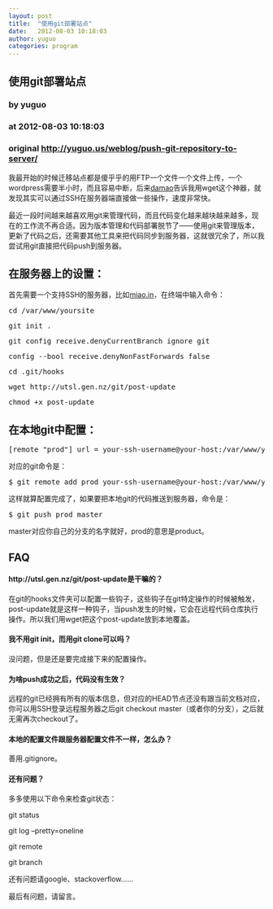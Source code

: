```yaml
---
layout: post
title:  "使用git部署站点"
date:   2012-08-03 10:18:03
author: yuguo
categories: program
---
```


## 使用git部署站点
### by yuguo
### at 2012-08-03 10:18:03
### original <http://yuguo.us/weblog/push-git-repository-to-server/>

<p>我最开始的时候迁移站点都是傻乎乎的用FTP一个文件一个文件上传，一个wordpress需要半小时，而且容易中断，后来<a href="http://ooxx.me/">damao</a>告诉我用wget这个神器，就发现其实可以通过SSH在服务器端直接做一些操作，速度非常快。</p>
<p>最近一段时间越来越喜欢用git来管理代码，而且代码变化越来越块越来越多，现在的工作流不再合适。因为版本管理和代码部署脱节了——使用git来管理版本，更新了代码之后，还需要其他工具来把代码同步到服务器，这就很冗余了，所以我尝试用git直接把代码push到服务器。<span></span></p>
<h2>在服务器上的设置：</h2>
<p>首先需要一个支持SSH的服务器，比如<a href="http://miao.in/">miao.in</a>，在终端中输入命令：</p>
<pre>cd /var/www/yoursite</pre>
<pre>git init .</pre>
<pre>git config receive.denyCurrentBranch ignore git</pre>
<pre>config --bool receive.denyNonFastForwards false</pre>
<pre>cd .git/hooks</pre>
<pre>wget http://utsl.gen.nz/git/post-update</pre>
<pre>chmod +x post-update</pre>
<h2>在本地git中配置：</h2>
<pre>[remote "prod"] url = your-ssh-username@your-host:/var/www/yoursite/.git</pre>
<p>对应的git命令是：</p>
<pre>$ git remote add prod your-ssh-username@your-host:/var/www/yoursite/.git</pre>
<p>这样就算配置完成了，如果要把本地git的代码推送到服务器，命令是：</p>
<pre>$ git push prod master</pre>
<p>master对应你自己的分支的名字就好，prod的意思是product。</p>
<h2>FAQ</h2>
<h4>http://utsl.gen.nz/git/post-update是干嘛的？</h4>
<p>在git的hooks文件夹可以配置一些钩子，这些钩子在git特定操作的时候被触发，post-update就是这样一种钩子，当push发生的时候，它会在远程代码仓库执行操作。所以我们用wget把这个post-update放到本地覆盖。</p>
<h4>我不用git init，而用git clone可以吗？</h4>
<p>没问题，但是还是要完成接下来的配置操作。</p>
<h4>为啥push成功之后，代码没有生效？</h4>
<p>远程的git已经拥有所有的版本信息，但对应的HEAD节点还没有跟当前文档对应，你可以用SSH登录远程服务器之后git checkout master（或者你的分支），之后就无需再次checkout了。</p>
<h4>本地的配置文件跟服务器配置文件不一样，怎么办？</h4>
<p>善用.gitignore。</p>
<h4>还有问题？</h4>
<p>多多使用以下命令来检查git状态：</p>
<p>git status</p>
<p>git log –pretty=oneline</p>
<p>git remote</p>
<p>git branch</p>
<p>还有问题请google、stackoverflow……</p>
<p>最后有问题，请留言。</p>
<p> </p>